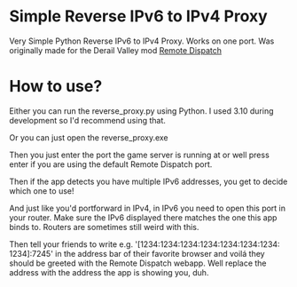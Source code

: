 # Simple Reverse IPv6 to IPv4 Proxy
Very Simple Python Reverse IPv6 to IPv4 Proxy. Works on one port. Was originally made for the Derail Valley mod [Remote Dispatch](https://www.nexusmods.com/derailvalley/mods/328)

# How to use?

Either you can run the reverse_proxy.py using Python. I used 3.10 during development so I'd recommend using that.

Or you can just open the reverse_proxy.exe

Then you just enter the port the game server is running at or well press enter if you are using the default Remote Dispatch port.

Then if the app detects you have multiple IPv6 addresses, you get to decide which one to use!

And just like you'd portforward in IPv4, in IPv6 you need to open this port in your router. Make sure the IPv6 displayed there matches the one this app binds to. Routers are sometimes still weird with this.

Then tell your friends to write e.g. '\[1234:&#8203;1234:&#8203;1234:&#8203;1234:&#8203;1234:&#8203;1234:&#8203;1234:&#8203;1234]:7245' in the address bar of their favorite browser and voilá they should be greeted with the Remote Dispatch webapp. Well replace the address with the address the app is showing you, duh.
